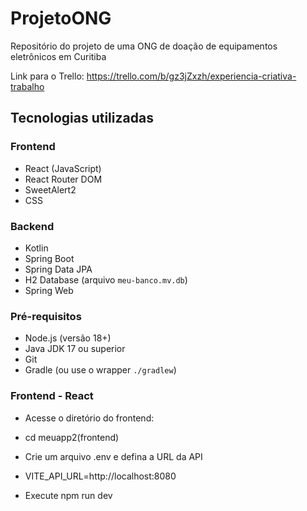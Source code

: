 # ProjetoONG
Repositório do projeto de uma ONG de doação de equipamentos eletrônicos em Curitiba

Link para o Trello: https://trello.com/b/gz3jZxzh/experiencia-criativa-trabalho

## Tecnologias utilizadas

### Frontend
- React (JavaScript)
- React Router DOM
- SweetAlert2
- CSS

### Backend
- Kotlin
- Spring Boot
- Spring Data JPA
- H2 Database (arquivo `meu-banco.mv.db`)
- Spring Web

### Pré-requisitos

- Node.js (versão 18+)
- Java JDK 17 ou superior
- Git
- Gradle (ou use o wrapper `./gradlew`)

### Frontend - React
- Acesse o diretório do frontend:
- cd meuapp2\(frontend\)
  
- Crie um arquivo .env e defina a URL da API
- VITE_API_URL=http://localhost:8080
- Execute npm run dev
